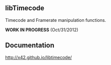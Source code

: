 libTimecode
-----------

Timecode and Framerate manipulation functions.

**WORK IN PROGRESS** (Oct/31/2012)

Documentation
-------------

http://x42.github.io/libtimecode/

